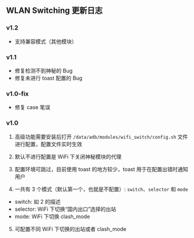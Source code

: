 ## WLAN Switching 更新日志

### v1.2
  - 支持兼容模式（其他模块）

### v1.1
  - 修复检测不到神秘的 Bug
  - 修复未进行 toast 配置的 Bug

### v1.0-fix
  - 修复 case 笔误

### v1.0
1. 高级功能需要安装后打开 `/data/adb/modules/wifi_switch/config.sh` 文件进行配置，配置文件实时生效

2. 默认不进行配置是 WiFi 下关闭神秘模块的代理

3. 配置环境可跳过，目前使用 toast 的地方较少，toast 用于在配置出错时通知用户

4. 一共有 3 个模式（默认第一个，也就是不配置）: `switch`、`selector` 和 `mode`
  - switch: 如 2 的描述
  - selector: WiFi 下切换“国内出口”选择的出站
  - mode: WiFi 下切换 clash_mode

5. 可配置不同 WiFi 下切换的出站或者 clash_mode
